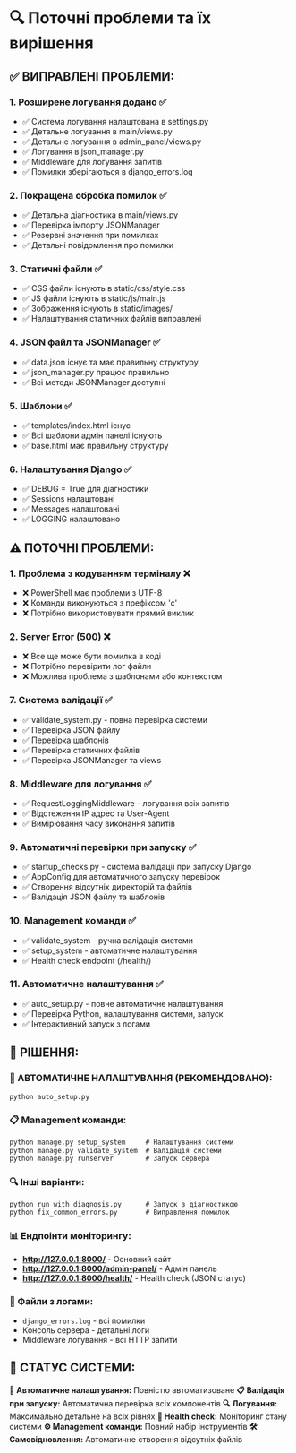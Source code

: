 # 🔍 Поточні проблеми та їх вирішення

## ✅ **ВИПРАВЛЕНІ ПРОБЛЕМИ:**

### 1. **Розширене логування додано** ✅
- ✅ Система логування налаштована в settings.py
- ✅ Детальне логування в main/views.py
- ✅ Детальне логування в admin_panel/views.py
- ✅ Логування в json_manager.py
- ✅ Middleware для логування запитів
- ✅ Помилки зберігаються в django_errors.log

### 2. **Покращена обробка помилок** ✅
- ✅ Детальна діагностика в main/views.py
- ✅ Перевірка імпорту JSONManager
- ✅ Резервні значення при помилках
- ✅ Детальні повідомлення про помилки

### 3. **Статичні файли** ✅
- ✅ CSS файли існують в static/css/style.css
- ✅ JS файли існують в static/js/main.js
- ✅ Зображення існують в static/images/
- ✅ Налаштування статичних файлів виправлені

### 4. **JSON файл та JSONManager** ✅
- ✅ data.json існує та має правильну структуру
- ✅ json_manager.py працює правильно
- ✅ Всі методи JSONManager доступні

### 5. **Шаблони** ✅
- ✅ templates/index.html існує
- ✅ Всі шаблони адмін панелі існують
- ✅ base.html має правильну структуру

### 6. **Налаштування Django** ✅
- ✅ DEBUG = True для діагностики
- ✅ Sessions налаштовані
- ✅ Messages налаштовані
- ✅ LOGGING налаштовано

## ⚠️ **ПОТОЧНІ ПРОБЛЕМИ:**

### 1. **Проблема з кодуванням терміналу** ❌
- ❌ PowerShell має проблеми з UTF-8
- ❌ Команди виконуються з префіксом 'с'
- ❌ Потрібно використовувати прямий виклик

### 2. **Server Error (500)** ❌
- ❌ Все ще може бути помилка в коді
- ❌ Потрібно перевірити лог файли
- ❌ Можлива проблема з шаблонами або контекстом

### 7. **Система валідації** ✅
- ✅ validate_system.py - повна перевірка системи
- ✅ Перевірка JSON файлу
- ✅ Перевірка шаблонів
- ✅ Перевірка статичних файлів
- ✅ Перевірка JSONManager та views

### 8. **Middleware для логування** ✅
- ✅ RequestLoggingMiddleware - логування всіх запитів
- ✅ Відстеження IP адрес та User-Agent
- ✅ Вимірювання часу виконання запитів

### 9. **Автоматичні перевірки при запуску** ✅
- ✅ startup_checks.py - система валідації при запуску Django
- ✅ AppConfig для автоматичного запуску перевірок
- ✅ Створення відсутніх директорій та файлів
- ✅ Валідація JSON файлу та шаблонів

### 10. **Management команди** ✅
- ✅ validate_system - ручна валідація системи
- ✅ setup_system - автоматичне налаштування
- ✅ Health check endpoint (/health/)

### 11. **Автоматичне налаштування** ✅
- ✅ auto_setup.py - повне автоматичне налаштування
- ✅ Перевірка Python, налаштування системи, запуск
- ✅ Інтерактивний запуск з логами

## 🔧 **РІШЕННЯ:**

### **🚀 АВТОМАТИЧНЕ НАЛАШТУВАННЯ (РЕКОМЕНДОВАНО):**
```cmd
python auto_setup.py
```

### **📋 Management команди:**
```cmd
python manage.py setup_system     # Налаштування системи
python manage.py validate_system  # Валідація системи
python manage.py runserver        # Запуск сервера
```

### **🔍 Інші варіанти:**
```cmd
python run_with_diagnosis.py      # Запуск з діагностикою
python fix_common_errors.py       # Виправлення помилок
```

### **📊 Ендпоінти моніторингу:**
- **http://127.0.0.1:8000/** - Основний сайт
- **http://127.0.0.1:8000/admin-panel/** - Адмін панель  
- **http://127.0.0.1:8000/health/** - Health check (JSON статус)

### **📁 Файли з логами:**
- `django_errors.log` - всі помилки
- Консоль сервера - детальні логи
- Middleware логування - всі HTTP запити

## 🚀 **СТАТУС СИСТЕМИ:**

**🔄 Автоматичне налаштування:** Повністю автоматизоване
**📋 Валідація при запуску:** Автоматична перевірка всіх компонентів
**🔍 Логування:** Максимально детальне на всіх рівнях
**💚 Health check:** Моніторинг стану системи
**⚙️ Management команди:** Повний набір інструментів
**🛠️ Самовідновлення:** Автоматичне створення відсутніх файлів
